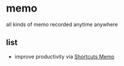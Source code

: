 # memo
all kinds of memo recorded anytime anywhere

## list

* improve productivity via [Shortcuts Memo](https://github.com/fimh/memo/wiki/Shortcuts-Memo)
